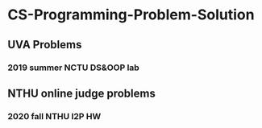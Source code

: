 # CS-Programming-Problem-Solution
## UVA Problems
### 2019 summer NCTU DS&OOP lab

## NTHU online judge problems
### 2020 fall NTHU I2P HW
